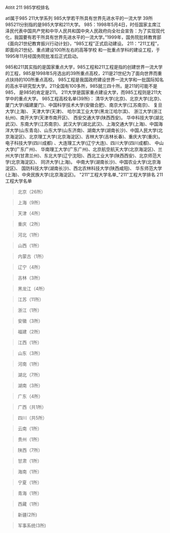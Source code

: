 Atitit 211 985学校排名

atl属于985  211大学系列
985大学若干所具有世界先进水平的一流大学  39所
985211分别指的是985大学和211大学。
985：1998年5月4日，时任国家主席江泽民代表中国共产党和中华人民共和国中央人民政府向全社会宣告：为了实现现代化，我国要有若干所具有世界先进水平的一流大学。”1999年，国务院批转教育部《面向21世纪教育振兴行动计划》，“985工程”正式启动建设。
211：“211工程”，即面向21世纪、重点建设100所左右的高等学校
和一批重点学科的建设工程，于1995年11月经国务院批准后正式启动。

985和211其实指的是国家重点大学，985工程和211工程是指的创建世界一流大学的工程，985是1998年5月选出的39所重点高校，211是21世纪为了面向世界而重点扶持的100所重点高校。
985工程是我国政府建设世界一流大学和一批国际知名的高水平研究型大学。211全国有100多所，985就三四十所。是211的可能不是985， 是985的肯定是211。 211大学是国家重点建设大学，而985工程则是211大学中的重点大学。
985工程高校名单(39所)：
清华大学(北京)、北京大学(北京)、厦门大学(福建厦门)、中国科学技术大学(安徽合肥)、南京大学(江苏南京)、 复旦大学(上海)、 天津大学(天津)、 哈尔滨工业大学(黑龙江哈尔滨)、 浙江大学(浙江杭州)、南开大学(天津市南开区)、 西安交通大学(陕西西安)。
华中科技大学(湖北武汉)、东南大学(江苏南京)、武汉大学(湖北武汉)、上海交通大学(上海)、中国海洋大学(山东青岛)、山东大学(山东济南)、湖南大学(湖南长沙)、中国人民大学(北京海淀区)、北京理工大学(北京海淀区)、吉林大学(吉林长春)、重庆大学(重庆)。
电子科技大学(四川成都) 、大连理工大学(辽宁大连)、四川大学(四川成都)、 中山大学(广东广州)、 华南理工大学(广东广州)、北京航空航天大学(北京海淀区)、兰州大学(甘肃兰州)、东北大学(辽宁沈阳)、西北工业大学(陕西西安)、北京师范大学(北京海淀区)、 同济大学(上海)。
中南大学(湖南长沙)、中国农业大学(北京海淀区)、 国防科技大学(湖南长沙)、西北农林科技大学(陕西咸阳)、 华东师范大学(上海)、中央民族大学(北京海淀区)。
"211"工程大学名单_"211"工程大学排名
211工程大学名单
> 北京（26所）

> 上海（9所）

> 天津（4所）

> 重庆（2所）

> 河北（1所）

> 山西（1所）

> 内蒙古（1所）

> 辽宁（4所）

> 吉林（3所）

> 黑龙江（4所）

> 江苏（11所）

> 浙江（1所）

> 安徽（3所）

> 福建（2所）

> 江西（1所）

> 山东（3所）

> 河南（1所）

> 湖北（7所）

> 湖南（3所）

> 广东（4所）

> 广西（共1所）

> 四川（共5所）

> 云南（1所）

> 贵州（1所）

> 陕西（7所）

> 甘肃（1所）

> 海南（1所）

> 宁夏（1所）

> 青海（1所）

> 西藏（1所）

> 新疆(2所)

> 军事系统(3所)


